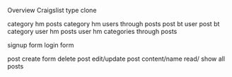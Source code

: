 
Overview
Craigslist type clone


category hm posts
category hm users through posts
post bt user
post bt category
user hm posts
user hm categories through posts

signup form
login form

post create form
delete post
edit/update post content/name
read/ show all posts